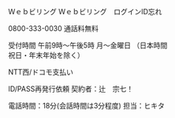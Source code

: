 Ｗｅｂビリング Ｗｅｂビリング　ログインID忘れ

0800-333-0030 通話料無料

受付時間 午前9時～午後5時 月～金曜日 （日本時間  
祝日・年末年始を除く）  

NTT西/ドコモ支払い

ID/PASS再発行依頼 契約者：辻　宗七！

電話時間：18分(会話時間は3分程度) 担当：ヒキタ